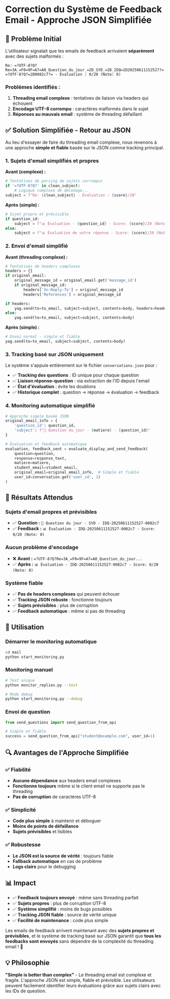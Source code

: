 # Correction du Système de Feedback Email - Approche JSON Simplifiée

## 🚨 Problème Initial

L'utilisateur signalait que les emails de feedback arrivaient **séparément** avec des sujets malformés :

```
Re: =?UTF-8?Q?Re=3A_=F0=9F=A7=A0_Question_du_jour_=2D_SYD_=2D_IDQ=2D20250611152527?= =?UTF-8?Q?=2D0082c7?= - Évaluation : 0/20 (Note: 0)
```

### Problèmes identifiés :
1. **Threading email complexe** : tentatives de liaison via headers qui échouent
2. **Encodage UTF-8 corrompu** : caractères malformés dans le sujet  
3. **Réponses au mauvais email** : système de threading défaillant

## ✅ Solution Simplifiée - Retour au JSON

Au lieu d'essayer de faire du threading email complexe, nous revenons à une approche **simple et fiable** basée sur le JSON comme tracking principal.

### 1. Sujets d'email simplifiés et propres

**Avant (complexe) :**
```python
# Tentatives de parsing de sujets corrompus
if '=?UTF-8?Q?' in clean_subject:
    # Logique complexe de décodage...
subject = f"Re: {clean_subject} - Évaluation : {score}/20"
```

**Après (simple) :**
```python
# Sujet propre et prévisible
if question_id:
    subject = f"📊 Évaluation - {question_id} - Score: {score}/20 (Note: {note})"
else:
    subject = f"📊 Évaluation de votre réponse - Score: {score}/20 (Note: {note})"
```

### 2. Envoi d'email simplifié

**Avant (threading complexe) :**
```python
# Tentatives de headers complexes
headers = {}
if original_email:
    original_message_id = original_email.get('message_id')
    if original_message_id:
        headers['In-Reply-To'] = original_message_id
        headers['References'] = original_message_id

if headers:
    yag.send(to=to_email, subject=subject, contents=body, headers=headers)
else:
    yag.send(to=to_email, subject=subject, contents=body)
```

**Après (simple) :**
```python
# Envoi normal - simple et fiable
yag.send(to=to_email, subject=subject, contents=body)
```

### 3. Tracking basé sur JSON uniquement

Le système s'appuie entièrement sur le fichier `conversations.json` pour :
- ✅ **Tracking des questions** : ID unique pour chaque question
- ✅ **Liaison réponse-question** : via extraction de l'ID depuis l'email
- ✅ **État d'évaluation** : évite les doublons
- ✅ **Historique complet** : question → réponse → évaluation → feedback

### 4. Monitoring automatique simplifié

```python
# Approche simple basée JSON
original_email_info = {
    'question_id': question_id,
    'subject': f"🧠 Question du jour - {matiere} - {question_id}"
}

# Évaluation et feedback automatique
evaluation, feedback_sent = evaluate_display_and_send_feedback(
    question=question,
    response=response_text,
    matiere=matiere,
    student_email=student_email,
    original_email=original_email_info,  # Simple et fiable
    user_id=conversation.get('user_id', 1)
)
```

## 🎯 Résultats Attendus

### Sujets d'email propres et prévisibles
- ✅ **Question :** `🧠 Question du jour - SYD - IDQ-20250611152527-0082c7`
- ✅ **Feedback :** `📊 Évaluation - IDQ-20250611152527-0082c7 - Score: 0/20 (Note: 0)`

### Aucun problème d'encodage
- ❌ **Avant :** `=?UTF-8?Q?Re=3A_=F0=9F=A7=A0_Question_du_jour...`
- ✅ **Après :** `📊 Évaluation - IDQ-20250611152527-0082c7 - Score: 0/20 (Note: 0)`

### Système fiable
- ✅ **Pas de headers complexes** qui peuvent échouer
- ✅ **Tracking JSON robuste** : fonctionne toujours
- ✅ **Sujets prévisibles** : plus de corruption
- ✅ **Feedback automatique** : même si pas de threading

## 🚀 Utilisation

### Démarrer le monitoring automatique
```bash
cd mail
python start_monitoring.py
```

### Monitoring manuel
```bash
# Test unique
python monitor_replies.py --test

# Mode debug
python start_monitoring.py --debug
```

### Envoi de question
```python
from send_questions import send_question_from_api

# Simple et fiable
success = send_question_from_api("student@example.com", user_id=1)
```

## 🔍 Avantages de l'Approche Simplifiée

### ✅ Fiabilité
- **Aucune dépendance** aux headers email complexes
- **Fonctionne toujours** même si le client email ne supporte pas le threading
- **Pas de corruption** de caractères UTF-8

### ✅ Simplicité
- **Code plus simple** à maintenir et déboguer
- **Moins de points de défaillance**
- **Sujets prévisibles** et lisibles

### ✅ Robustesse
- **Le JSON est la source de vérité** : toujours fiable
- **Fallback automatique** en cas de problème
- **Logs clairs** pour le debugging

## 📊 Impact

- ✅ **Feedback toujours envoyé** : même sans threading parfait
- ✅ **Sujets propres** : plus de corruption UTF-8
- ✅ **Système simplifié** : moins de bugs possibles  
- ✅ **Tracking JSON fiable** : source de vérité unique
- ✅ **Facilité de maintenance** : code plus simple

Les emails de feedback arrivent maintenant avec des **sujets propres et prévisibles**, et le système de tracking basé sur JSON garantit que **tous les feedbacks sont envoyés** sans dépendre de la complexité du threading email ! 🎉

## 💡 Philosophie

**"Simple is better than complex"** - Le threading email est complexe et fragile. L'approche JSON est simple, fiable et prévisible. Les utilisateurs peuvent facilement identifier leurs évaluations grâce aux sujets clairs avec les IDs de question. 